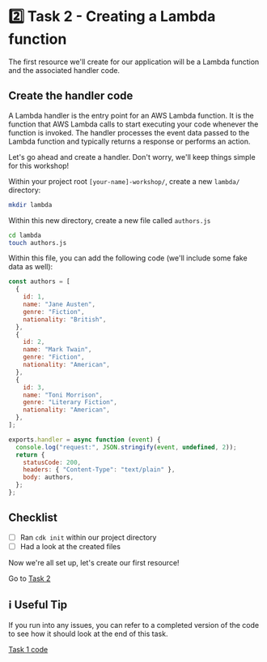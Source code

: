 # 2️⃣ Task 2 - Creating a Lambda function
The first resource we'll create for our application will be a Lambda function and the associated handler code.

## Create the handler code
A Lambda handler is the entry point for an AWS Lambda function. It is the function that AWS Lambda calls to start executing your code whenever the function is invoked. The handler processes the event data passed to the Lambda function and typically returns a response or performs an action.

Let's go ahead and create a handler. Don't worry, we'll keep things simple for this workshop!

Within your project root `[your-name]-workshop/`, create a new `lambda/` directory:

```sh
mkdir lambda
```

Within this new directory, create a new file called `authors.js`

```sh
cd lambda
touch authors.js
```

Within this file, you can add the following code (we'll include some fake data as well):

```js
const authors = [
  {
    id: 1,
    name: "Jane Austen",
    genre: "Fiction",
    nationality: "British",
  },
  {
    id: 2,
    name: "Mark Twain",
    genre: "Fiction",
    nationality: "American",
  },
  {
    id: 3,
    name: "Toni Morrison",
    genre: "Literary Fiction",
    nationality: "American",
  },
];

exports.handler = async function (event) {
  console.log("request:", JSON.stringify(event, undefined, 2));
  return {
    statusCode: 200,
    headers: { "Content-Type": "text/plain" },
    body: authors,
  };
};
```


## Checklist
- [ ] Ran `cdk init` within our project directory
- [ ] Had a look at the created files

Now we're all set up, let's create our first resource!

Go to [Task 2](002-task-1.md)

## ℹ️ Useful Tip
If you run into any issues, you can refer to a completed version of the code to see how it should look at the end of this task.

[Task 1 code](https://github.com/ajroberts10/cdk-workshop-1/tree/001-task-1)
